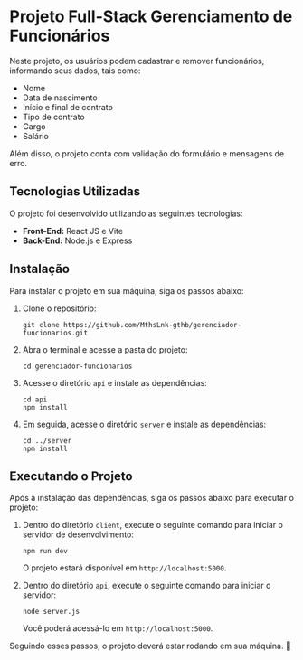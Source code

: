 # Projeto Full-Stack Gerenciamento de Funcionários

Neste projeto, os usuários podem cadastrar e remover funcionários, informando seus dados, tais como:

- Nome
- Data de nascimento
- Início e final de contrato
- Tipo de contrato
- Cargo
- Salário

Além disso, o projeto conta com validação do formulário e mensagens de erro.

## Tecnologias Utilizadas

O projeto foi desenvolvido utilizando as seguintes tecnologias:

- **Front-End:** React JS e Vite
- **Back-End:** Node.js e Express

## Instalação

Para instalar o projeto em sua máquina, siga os passos abaixo:

1. Clone o repositório:

    ```
    git clone https://github.com/MthsLnk-gthb/gerenciador-funcionarios.git
    ```

2. Abra o terminal e acesse a pasta do projeto:

    ```
    cd gerenciador-funcionarios
    ```

3. Acesse o diretório `api` e instale as dependências:

    ```
    cd api
    npm install
    ```

4. Em seguida, acesse o diretório `server` e instale as dependências:

    ```
    cd ../server
    npm install
    ```

## Executando o Projeto

Após a instalação das dependências, siga os passos abaixo para executar o projeto:

1. Dentro do diretório `client`, execute o seguinte comando para iniciar o servidor de desenvolvimento:

    ```
    npm run dev
    ```

   O projeto estará disponível em `http://localhost:5000`.

2. Dentro do diretório `api`, execute o seguinte comando para iniciar o servidor:

    ```
    node server.js
    ```

   Você poderá acessá-lo em `http://localhost:5000`.

Seguindo esses passos, o projeto deverá estar rodando em sua máquina. 🚀

